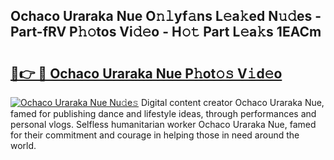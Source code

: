 ## Ochaco Uraraka Nue O𝚗𝚕yf𝚊ns L𝚎a𝚔ed N𝚞𝚍es - Part-fRV P𝚑𝚘tos Vi𝚍𝚎o - H𝚘𝚝 Part L𝚎a𝚔s 1EACm

# <h2><a href="http://kfc5c1.oniu.top/?m=Ochaco+Uraraka+Nue">🔗👉 🔴 Ochaco Uraraka Nue P𝚑ot𝚘𝚜 V𝚒d𝚎o</a></h2>

[![Ochaco Uraraka Nue Nu𝚍e𝚜](https://i.imgur.com/0qMVB7G.gif)](http://kfc5c1.oniu.top/?m=Ochaco+Uraraka+Nue)
Digital content creator Ochaco Uraraka Nue, famed for publishing dance and lifestyle ideas, through performances and personal vlogs. Selfless humanitarian worker Ochaco Uraraka Nue, famed for their commitment and courage in helping those in need around the world.  
